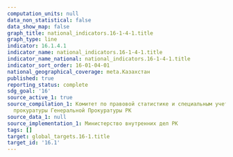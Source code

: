 ```yaml
---
computation_units: null
data_non_statistical: false
data_show_map: false
graph_title: national_indicators.16-1-4-1.title
graph_type: line
indicator: 16.1.4.1
indicator_name: national_indicators.16-1-4-1.title
indicator_name_national: national_indicators.16-1-4-1.title
indicator_sort_order: 16-01-04-01
national_geographical_coverage: meta.Казахстан
published: true
reporting_status: complete
sdg_goal: '16'
source_active_1: true
source_compilation_1: Комитет по правовой статистике и специальным учетам Генеральной
  прокуратуры Генеральной Прокуратуры РК
source_data_1: null
source_implementation_1: Министерство внутренних дел РК
tags: []
target: global_targets.16-1.title
target_id: '16.1'
---
```

